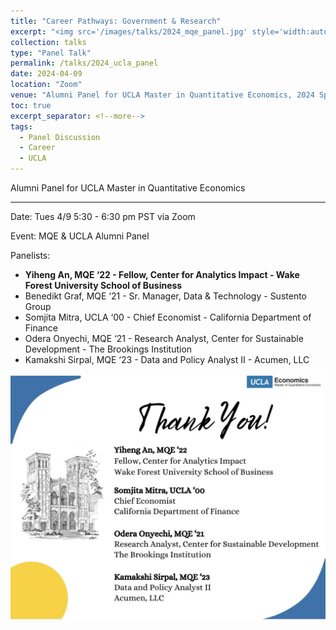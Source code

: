 ```yaml
---
title: "Career Pathways: Government & Research"
excerpt: "<img src='/images/talks/2024_mqe_panel.jpg' style='width:auto; height:auto;'>"
collection: talks
type: "Panel Talk"
permalink: /talks/2024_ucla_panel
date: 2024-04-09
location: "Zoom"
venue: "Alumni Panel for UCLA Master in Quantitative Economics, 2024 Spring"
toc: true
excerpt_separator: <!--more-->
tags:
  - Panel Discussion
  - Career
  - UCLA
---
```


Alumni Panel for UCLA Master in Quantitative Economics 
<!--more-->

---

Date: Tues 4/9 5:30 - 6:30 pm PST via Zoom

Event: MQE & UCLA Alumni Panel

Panelists:
- **Yiheng An, MQE ‘22 - Fellow, Center for Analytics Impact - Wake Forest University School of Business**
- Benedikt Graf, MQE ‘21 - Sr. Manager, Data & Technology - Sustento Group
- Somjita Mitra, UCLA ‘00 - Chief Economist - California Department of Finance
- Odera Onyechi, MQE ‘21 - Research Analyst, Center for Sustainable Development - The Brookings Institution
- Kamakshi Sirpal, MQE ‘23 - Data and Policy Analyst II - Acumen, LLC



<img src='/images/talks/2024_mqe_panel.jpg' style='width:auto; height:auto;'>